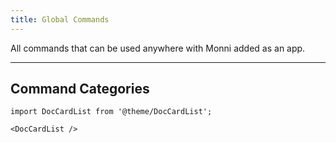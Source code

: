 ```yaml
---
title: Global Commands
---
```

All commands that can be used anywhere with Monni added as an app.

---
## Command Categories

```mdx-code-block
import DocCardList from '@theme/DocCardList';

<DocCardList />
```